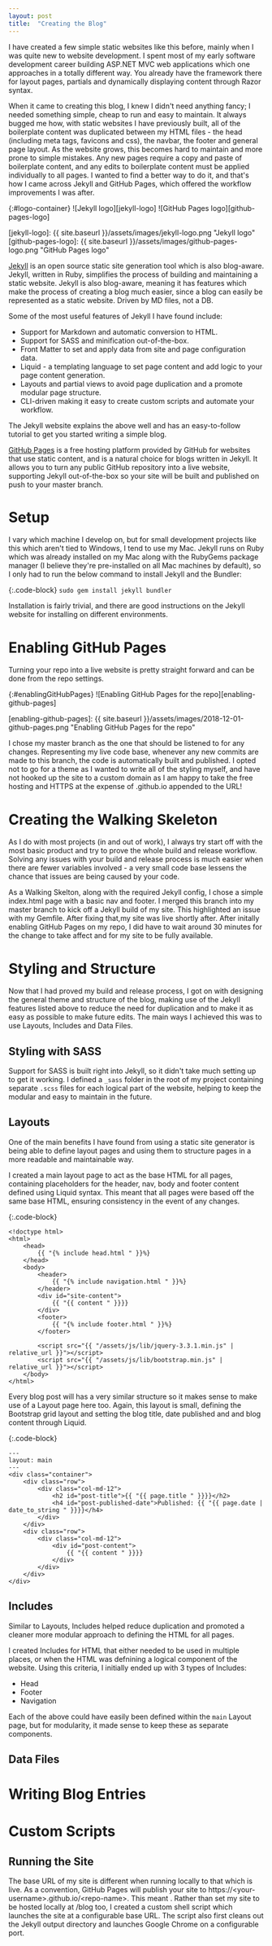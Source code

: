 ```yaml
---
layout: post
title:  "Creating the Blog"
---
```


I have created a few simple static websites like this before, mainly when I was quite new to website development. I spent most of my early software development career building ASP.NET MVC web applications which one approaches in a totally different way. You already have the framework there for layout pages, partials and dynamically displaying content through Razor syntax.

When it came to creating this blog, I knew I didn't need anything fancy; I needed something simple, cheap to run and easy to maintain. It always bugged me how, with static websites I have previously built, all of the boilerplate content was duplicated between my HTML files - the head (including meta tags, favicons and css), the navbar, the footer and general page layout. As the website grows, this becomes hard to maintain and more prone to simple mistakes. Any new pages require a copy and paste of boilerplate content, and any edits to boilerplate content must be applied individually to all pages. I wanted to find a better way to do it, and that's how I came across Jekyll and GitHub Pages, which offered the workflow improvements I was after.

{:#logo-container}
![Jekyll logo][jekyll-logo]
![GitHub Pages logo][github-pages-logo]

[jekyll-logo]: {{ site.baseurl }}/assets/images/jekyll-logo.png "Jekyll logo"
[github-pages-logo]: {{ site.baseurl }}/assets/images/github-pages-logo.png "GitHub Pages logo"

[Jekyll][jekyll-url] is an open source static site generation tool which is also blog-aware. Jekyll, written in Ruby, simplifies the process of building and maintaining a static website. Jekyll is also blog-aware, meaning it has features which make the process of creating a blog much easier, since a blog can easily be represented as a static website. Driven by MD files, not a DB.

Some of the most useful features of Jekyll I have found include:
- Support for Markdown and automatic conversion to HTML.
- Support for SASS and minification out-of-the-box.
- Front Matter to set and apply data from site and page configuration data.
- Liquid - a templating language to set page content and add logic to your page content generation.
- Layouts and partial views to avoid page duplication and a promote modular page structure.
- CLI-driven making it easy to create custom scripts and automate your workflow.

The Jekyll website explains the above well and has an easy-to-follow tutorial to get you started writing a simple blog.

[GitHub Pages][github-pages-url] is a free hosting platform provided by GitHub for websites that use static content, and is a natural choice for blogs written in Jekyll. It allows you to turn any public GitHub repository into a live website, supporting Jekyll out-of-the-box so your site will be built and published on push to your master branch.

[jekyll-url]: https://jekyllrb.com
[github-pages-url]: https://pages.github.com

# Setup

I vary which machine I develop on, but for small development projects like this which aren't tied to Windows, I tend to use my Mac. Jekyll runs on Ruby which was already installed on my Mac along with the RubyGems package manager (I believe they're pre-installed on all Mac machines by default), so I only had to run the below command to install Jekyll and the Bundler:

{:.code-block}
`sudo gem install jekyll bundler`

Installation is fairly trivial, and there are good instructions on the Jekyll website for installing on different environments.

# Enabling GitHub Pages

Turning your repo into a live website is pretty straight forward and can be done from the repo settings.

{:#enablingGitHubPages}
![Enabling GitHub Pages for the repo][enabling-github-pages]

[enabling-github-pages]: {{ site.baseurl }}/assets/images/2018-12-01-github-pages.png "Enabling GitHub Pages for the repo"

I chose my master branch as the one that should be listened to for any changes. Representing my live code base, whenever any new commits are made to this branch, the code is automatically built and published. I opted not to go for a theme as I wanted to write all of the styling myself, and have not hooked up the site to a custom domain as I am happy to take the free hosting and HTTPS at the expense of .github.io appended to the URL!

# Creating the Walking Skeleton

As I do with most projects (in and out of work), I always try start off with the most basic product and try to prove the whole build and release workflow. Solving any issues with your build and release process is much easier when there are fewer variables involved - a very small code base lessens the chance that issues are being caused by your code.

As a Walking Skelton, along with the required Jekyll config, I chose a simple index.html page with a basic nav and footer. I merged this branch into my master branch to kick off a Jekyll build of my site. This highlighted an issue with my Gemfile. After fixing that,my site was live shortly after. After initally enabling GitHub Pages on my repo, I did have to wait around 30 minutes for the change to take affect and for my site to be fully available.

# Styling and Structure

Now that I had proved my build and release process, I got on with designing the general theme and structure of the blog, making use of the Jekyll features listed above to reduce the need for duplication and to make it as easy as possible to make future edits. The main ways I achieved this was to use Layouts, Includes and Data Files.

## Styling with SASS

Support for SASS is built right into Jekyll, so it didn't take much setting up to get it working. I defined a `_sass` folder in the root of my project containing separate `.scss` files for each logical part of the website, helping to keep the modular and easy to maintain in the future.

## Layouts

One of the main benefits I have found from using a static site generator is being able to define layout pages and using them to structure pages in a more readable and maintainable way.

I created a main layout page to act as the base HTML for all pages, containing placeholders for the header, nav, body and footer content defined using Liquid syntax. This meant that all pages were based off the same base HTML, ensuring consistency in the event of any changes.

{:.code-block}
```
<!doctype html>
<html>
    <head>
        {{ "{% include head.html " }}%}
    </head>
    <body>
        <header>
            {{ "{% include navigation.html " }}%}
        </header>
        <div id="site-content">
            {{ "{{ content " }}}}
        </div>
        <footer>
            {{ "{% include footer.html " }}%}
        </footer>

        <script src="{{ "/assets/js/lib/jquery-3.3.1.min.js" | relative_url }}"></script>
        <script src="{{ "/assets/js/lib/bootstrap.min.js" | relative_url }}"></script>
    </body>
</html>
```

Every blog post will has a very similar structure so it makes sense to make use of a Layout page here too. Again, this layout is small, defining the Bootstrap grid layout and setting the blog title, date published and and blog content through Liquid.

{:.code-block}
```
---
layout: main
---
<div class="container">
    <div class="row">
        <div class="col-md-12">
            <h2 id="post-title">{{ "{{ page.title " }}}}</h2>
            <h4 id="post-published-date">Published: {{ "{{ page.date | date_to_string " }}}}</h4>
        </div>
    </div>
    <div class="row">
        <div class="col-md-12">
            <div id="post-content">
                {{ "{{ content " }}}}
            </div>
        </div>
    </div>
</div>
```

## Includes

Similar to Layouts, Includes helped reduce duplication and promoted a cleaner more modular approach to defining the HTML for all pages.

I created Includes for HTML that either needed to be used in multiple places, or when the HTML was defnining a logical component of the website. Using this criteria, I initially ended up with 3 types of Includes:

- Head
- Footer
- Navigation

Each of the above could have easily been defined within the `main` Layout page, but for modularity, it made sense to keep these as separate components.

## Data Files

# Writing Blog Entries

# Custom Scripts

## Running the Site

The base URL of my site is different when running locally to that which is live. As a convention, GitHub Pages will publish your site to https://\<your-username>.github.io/\<repo-name>. This meant . Rather than set my site to be hosted locally at /blog too, I created a custom shell script which launches the site at a configurable base URL. The script also first cleans out the Jekyll output directory and launches Google Chrome on a configurable port.